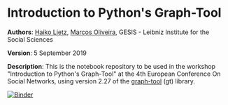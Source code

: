 # Introduction to Python's Graph-Tool

**Authors**: <a href='https://www.gesis.org/person/haiko.lietz'>Haiko Lietz</a>, <a href='https://www.gesis.org/person/marcos.oliveira'>Marcos Oliveira</a>, GESIS - Leibniz Institute for the Social Sciences

**Version**: 5 September 2019

**Description**: This is the notebook repository to be used in the workshop "Introduction to Python's Graph-Tool" at the 4th European Conference On Social Networks, using version 2.27 of the <a href='https://graph-tool.skewed.de/'>graph-tool</a> (gt) library.

[![Binder](https://notebooks.gesis.org/binder/badge.svg)](https://notebooks.gesis.org/binder/v2/gh/gesiscss/introduction_graph_tool/master)
